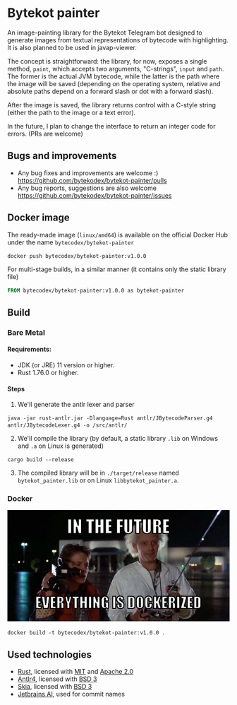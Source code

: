 # Bytekot painter

An image-painting library for the Bytekot Telegram bot designed to generate images from textual representations of bytecode with highlighting. 
It is also planned to be used in javap-viewer.

The concept is straightforward: the library, for now, exposes a single method, `paint`, which accepts two arguments, "C-strings", `input` and `path`.
The former is the actual JVM bytecode, while the latter is the path where the image will be saved (depending on the operating system, relative and absolute paths depend on a forward slash or dot with a forward slash).

After the image is saved, the library returns control with a C-style string (either the path to the image or a text error).

In the future, I plan to change the interface to return an integer code for errors. (PRs are welcome)

## Bugs and improvements

- Any bug fixes and improvements are welcome :) https://github.com/bytekodex/bytekot-painter/pulls
- Any bug reports, suggestions are also welcome https://github.com/bytekodex/bytekot-painter/issues

## Docker image

The ready-made image (`linux/amd64`) is available on the official Docker Hub under the name `bytecodex/bytekot-painter`

```shell
docker push bytecodex/bytekot-painter:v1.0.0
```

For multi-stage builds, in a similar manner (it contains only the static library file)

```dockerfile
FROM bytecodex/bytekot-painter:v1.0.0 as bytekot-painter
```

## Build

### Bare Metal

#### Requirements:

- JDK (or JRE) 11 version or higher.
- Rust 1.76.0 or higher.

#### Steps

1. We'll generate the antlr lexer and parser

```shell
java -jar rust-antlr.jar -Dlanguage=Rust antlr/JBytecodeParser.g4 antlr/JBytecodeLexer.g4 -o /src/antlr/
```

2. We'll compile the library (by default, a static library `.lib` on Windows and `.a` on Linux is generated)

```shell
cargo build --release
```

3. The compiled library will be in `./target/release` named `bytekot_painter.lib` or on Linux `libbytekot_painter.a`.

### Docker

![](/nothing/docker-meme.jpg)

```shell
docker build -t bytecodex/bytekot-painter:v1.0.0 .
```

## Used technologies

- [Rust](https://github.com/rust-lang/rust), licensed with [MIT](https://github.com/rust-lang/log/blob/master/LICENSE-MIT) and [Apache 2.0](https://github.com/rust-lang/log/blob/master/LICENSE-APACHE)
- [Antlr4](https://github.com/antlr/antlr4), licensed with [BSD 3](https://github.com/antlr/antlr4/blob/dev/LICENSE.txt)
- [Skia](https://github.com/google/skia), licensed with [BSD 3](https://github.com/google/skia/blob/main/LICENSE)
- [Jetbrains AI](https://www.jetbrains.com/ai/), used for commit names